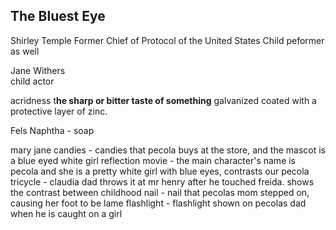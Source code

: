## The Bluest Eye
Shirley Temple
Former Chief of Protocol of the United States
Child peformer as well

Jane Withers\
child actor

acridness t**he sharp or bitter taste of something**
galvanized coated with a protective layer of zinc.

Fels Naphtha - soap

mary jane candies - candies that pecola buys at the store, and the mascot is a blue eyed white girl
reflection movie - the main character's name is pecola and she is a pretty white girl with blue eyes, contrasts our pecola
tricycle - claudia dad throws it at mr henry after he touched freida. shows the contrast between childhood
nail - nail that pecolas mom stepped on, causing her foot to be lame
flashlight - flashlight shown on pecolas dad when he is caught on a girl
